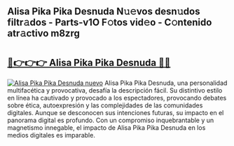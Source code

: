 ## Alisa Pika Pika Desnuda N𝚞𝚎vos desn𝚞dos filtr𝚊dos - Parts-v1O F𝚘tos vid𝚎o - C𝚘ntenido atr𝚊ctivo m8zrg

# <h2><a href="http://mb358y8.tromn.icu/?c=Alisa+Pika+Pika+Desnuda">🔗👉👉👉 Alisa Pika Pika Desnuda 🔗🔗</a></h2>

[![Alisa Pika Pika Desnuda nuevo](https://i.imgur.com/pEAQMta.gif)](http://mb358y8.tromn.icu/?c=Alisa+Pika+Pika+Desnuda)
Alisa Pika Pika Desnuda, una personalidad multifacética y provocativa, desafía la descripción fácil. Su distintivo estilo en línea ha cautivado y provocado a los espectadores, provocando debates sobre ética, autoexpresión y las complejidades de las comunidades digitales. Aunque se desconocen sus intenciones futuras, su impacto en el panorama digital es profundo. Con un compromiso inquebrantable y un magnetismo innegable, el impacto de Alisa Pika Pika Desnuda en los medios digitales es imparable.
